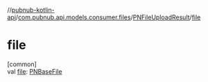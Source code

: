 //[pubnub-kotlin-api](../../../index.md)/[com.pubnub.api.models.consumer.files](../index.md)/[PNFileUploadResult](index.md)/[file](file.md)

# file

[common]\
val [file](file.md): [PNBaseFile](../-p-n-base-file/index.md)
